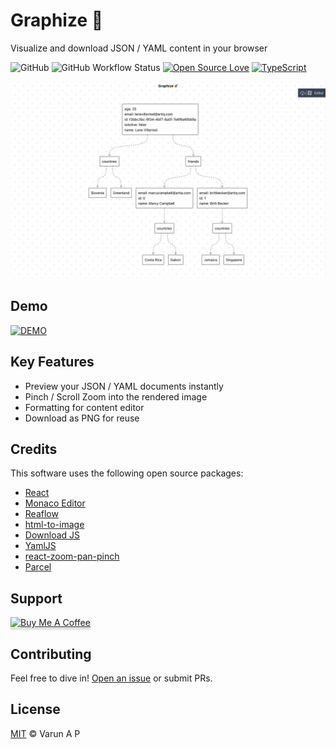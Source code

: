 # Graphize 🚀

Visualize and download JSON / YAML content in your browser

![GitHub](https://img.shields.io/github/license/apvarun/graphize)
![GitHub Workflow Status](https://img.shields.io/github/workflow/status/apvarun/graphize/GH-Pages%20deployment)
[![Open Source Love](https://badges.frapsoft.com/os/v2/open-source.svg?v=103)](https://github.com/ellerbrock/open-source-badges/)
[![TypeScript](https://badgen.net/badge/icon/typescript?icon=typescript&label)](https://typescriptlang.org)

![Preview](./src/assets/preview.jpg)

## Demo

[![DEMO](https://img.shields.io/badge/DEMO-Preview-blue?style=for-the-badge&logo=appveyor)](https://apvarun.github.io/graphize)

## Key Features

- Preview your JSON / YAML documents instantly
- Pinch / Scroll Zoom into the rendered image
- Formatting for content editor
- Download as PNG for reuse

## Credits

This software uses the following open source packages:

- [React](https://github.com/facebook/react)
- [Monaco Editor](https://microsoft.github.io/monaco-editor/)
- [Reaflow](https://github.com/reaviz/reaflow)
- [html-to-image](https://github.com/bubkoo/html-to-image)
- [Download JS](https://github.com/rndme/download)
- [YamlJS](https://github.com/jeremyfa/yaml.js)
- [react-zoom-pan-pinch](https://github.com/prc5/react-zoom-pan-pinch)
- [Parcel](https://github.com/parcel-bundler/parcel)

## Support

<a href="https://www.buymeacoffee.com/apvarun" target="_blank"><img src="https://www.buymeacoffee.com/assets/img/custom_images/purple_img.png" alt="Buy Me A Coffee" style="height: 41px !important;width: 174px !important;box-shadow: 0px 3px 2px 0px rgba(190, 190, 190, 0.5) !important;-webkit-box-shadow: 0px 3px 2px 0px rgba(190, 190, 190, 0.5) !important;" ></a>

## Contributing

Feel free to dive in! [Open an issue](https://github.com/apvarun/graphize/issues/new) or submit PRs.

## License

[MIT](LICENSE) © Varun A P
